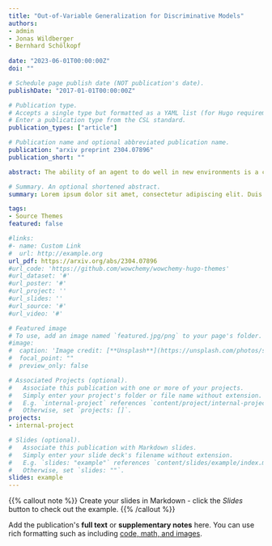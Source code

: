 ```yaml
---
title: "Out-of-Variable Generalization for Discriminative Models"
authors:
- admin
- Jonas Wildberger
- Bernhard Schölkopf
  
date: "2023-06-01T00:00:00Z"
doi: ""

# Schedule page publish date (NOT publication's date).
publishDate: "2017-01-01T00:00:00Z"

# Publication type.
# Accepts a single type but formatted as a YAML list (for Hugo requirements).
# Enter a publication type from the CSL standard.
publication_types: ["article"]

# Publication name and optional abbreviated publication name.
publication: "arxiv preprint 2304.07896"
publication_short: ""

abstract: The ability of an agent to do well in new environments is a critical aspect of intelligence. In machine learning, this ability is known as \textit{strong} or \textit{out-of-distribution} generalization. However, merely considering differences in data distributions is inadequate for fully capturing differences between learning environments. In the present paper, we investigate \textit{out-of-variable} generalization, which pertains to an agent's generalization capabilities concerning environments with variables that were never jointly observed before. This skill closely reflects the process of animate learning: we, too, explore Nature by probing, observing, and measuring proper {\em subsets} of variables at any given time. Mathematically, {out-of-variable} generalization requires the efficient re-use of past marginal information, i.e., information over subsets of previously observed variables. We study this problem, focusing on prediction tasks across environments that contain overlapping, yet distinct, sets of causes. We show that after fitting a classifier, the residual distribution in one environment reveals the partial derivative of the true generating function with respect to the unobserved causal parent in that environment. We leverage this information and propose a method that exhibits non-trivial out-of-variable generalization performance when facing an overlapping, yet distinct, set of causal predictors.

# Summary. An optional shortened abstract.
summary: Lorem ipsum dolor sit amet, consectetur adipiscing elit. Duis posuere tellus ac convallis placerat. Proin tincidunt magna sed ex sollicitudin condimentum.

tags:
- Source Themes
featured: false

#links:
#- name: Custom Link
#  url: http://example.org
url_pdf: https://arxiv.org/abs/2304.07896
#url_code: 'https://github.com/wowchemy/wowchemy-hugo-themes'
#url_dataset: '#'
#url_poster: '#'
#url_project: ''
#url_slides: ''
#url_source: '#'
#url_video: '#'

# Featured image
# To use, add an image named `featured.jpg/png` to your page's folder. 
#image:
#  caption: 'Image credit: [**Unsplash**](https://unsplash.com/photos/s9CC2SKySJM)'
#  focal_point: ""
#  preview_only: false

# Associated Projects (optional).
#   Associate this publication with one or more of your projects.
#   Simply enter your project's folder or file name without extension.
#   E.g. `internal-project` references `content/project/internal-project/index.md`.
#   Otherwise, set `projects: []`.
projects:
- internal-project

# Slides (optional).
#   Associate this publication with Markdown slides.
#   Simply enter your slide deck's filename without extension.
#   E.g. `slides: "example"` references `content/slides/example/index.md`.
#   Otherwise, set `slides: ""`.
slides: example
---
```


{{% callout note %}}
Create your slides in Markdown - click the *Slides* button to check out the example.
{{% /callout %}}

Add the publication's **full text** or **supplementary notes** here. You can use rich formatting such as including [code, math, and images](https://wowchemy.com/docs/content/writing-markdown-latex/).
